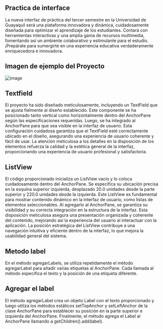 ## Practica de interface

La nueva interfaz de práctica del tercer semestre en la Universidad de Guayaquil será una plataforma innovadora y dinámica, cuidadosamente diseñada para optimizar el aprendizaje de los estudiantes. Contará con herramientas interactivas y una amplia gama de recursos multimedia, fomentando así un ambiente colaborativo y estimulante para el estudio. ¡Prepárate para sumergirte en una experiencia educativa verdaderamente enriquecedora e innovadora.

## Imagen de ejemplo del Proyecto

![image](https://github.com/JohannUG76/Tarea-1/assets/169223501/d815fb8a-4e35-4e84-aa29-0106f1d07d93)


## Textfield

El proyecto ha sido diseñado meticulosamente, incluyendo un TextField que se ajusta fielmente al diseño establecido. Este componente se ha posicionado tanto vertical como horizontalmente dentro del AnchorPane según las especificaciones requeridas. Luego, se ha integrado al AnchorPane para que sea visible en la interfaz de usuario. Esta configuración cuidadosa garantiza que el TextField esté correctamente ubicado en el diseño, asegurando una experiencia de usuario coherente y fácil de usar. La atención meticulosa a los detalles en la disposición de los elementos refuerza la calidad y la estética general de la interfaz, proporcionando una experiencia de usuario profesional y satisfactoria.

##   ListView

El código proporcionado inicializa un ListView vacío y lo coloca cuidadosamente dentro del AnchorPane. Se especifica su ubicación precisa en la esquina superior izquierda, desplazado 20.0 unidades desde la parte superior y 220.0 unidades desde la izquierda. Este ListView es fundamental para mostrar contenido dinámico en la interfaz de usuario, como listas de elementos seleccionables. Al agregarlo al AnchorPane, se garantiza su visibilidad y su correcta integración en la estructura de la interfaz. Esta disposición meticulosa asegura una presentación organizada y coherente del contenido, mejorando así la experiencia del usuario al interactuar con la aplicación. La posición estratégica del ListView contribuye a una navegación intuitiva y eficiente dentro de la interfaz, lo que mejora la usabilidad general del sistema.

## Metodo label

En el método agregarLabels, se utiliza repetidamente el método agregarLabel para añadir varias etiquetas al AnchorPane. Cada llamada al método especifica el texto y la posición de una etiqueta diferente.

## Agregar el label

El método agregarLabel crea un objeto Label con el texto proporcionado y luego utiliza los métodos estáticos setTopAnchor y setLeftAnchor de la clase AnchorPane para establecer su posición en la parte superior e izquierda del AnchorPane. Finalmente, el método agrega el Label al AnchorPane llamando a getChildren().add(label).
